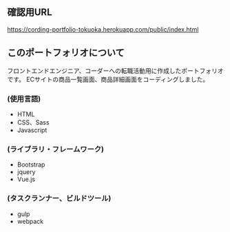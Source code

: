 ## 確認用URL
https://cording-portfolio-tokuoka.herokuapp.com/public/index.html


## このポートフォリオについて
フロントエンドエンジニア、コーダーへの転職活動用に作成したポートフォリオです。
ECサイトの商品一覧画面、商品詳細画面をコーディングしました。

### (使用言語)
- HTML
- CSS、Sass
- Javascript

### (ライブラリ・フレームワーク)
- Bootstrap
- jquery
- Vue.js

### (タスクランナー、ビルドツール)
- gulp
- webpack
